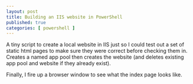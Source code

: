```yaml
---
layout: post
title: Building an IIS website in PowerShell
published: true
categories: [ powershell ]
---
```


A tiny script to create a local website in IIS just so I could test out a set of static 
html pages to make sure they were correct before checking them in. Creates a named app pool
then creates the website (and deletes existing app pool and website if they already exist).

<script src="https://gist.github.com/deejaygraham/4cf60360ef1abca6245d5701bbb33aab.js"></script>

Finally, I fire up a browser window to see what the index page looks like.
